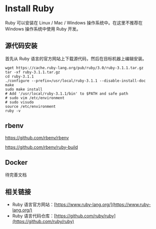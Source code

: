 # Install Ruby

Ruby 可以安装在 Linux / Mac / Windows 操作系统中。在这里不推荐在 Windows 操作系统中使用 Ruby 开发。

## 源代码安装

首先从 Ruby 语言的官方网站上下载源代码，然后在目标机器上编辑安装。

    wget https://cache.ruby-lang.org/pub/ruby/3.0/ruby-3.1.1.tar.gz
    tar -xf ruby-3.1.1.tar.gz
    cd ruby-3.1.1
    ./configure --prefix=/usr/local/ruby-3.1.1 --disable-install-doc
    make
    sudo make install
    # Add '/usr/local/ruby-3.1.1/bin' to $PATH and safe path
    # sudo vim /etc/environment
    # sudo visudo
    source /etc/environment
    ruby -v

## rbenv

https://github.com/rbenv/rbenv

https://github.com/rbenv/ruby-build

## Docker

待完善文档

## 相关链接

- Ruby 语言官方网站：[https://www.ruby-lang.org/](https://www.ruby-lang.org/)
- Ruby 语言代码仓库：[https://github.com/ruby/ruby](https://github.com/ruby/ruby)
